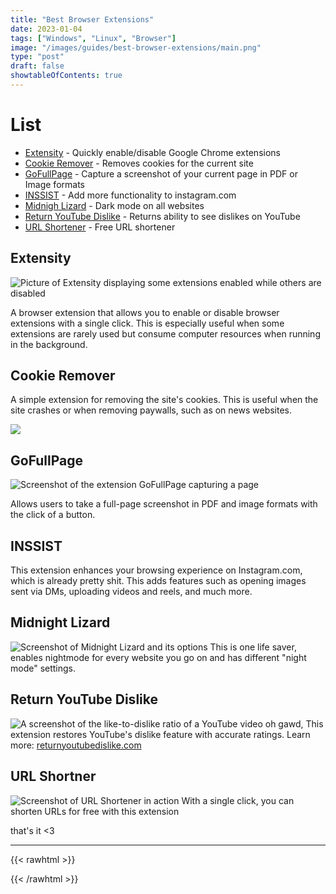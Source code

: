 ```yaml
---
title: "Best Browser Extensions"
date: 2023-01-04
tags: ["Windows", "Linux", "Browser"]
image: "/images/guides/best-browser-extensions/main.png"
type: "post"
draft: false
showtableOfContents: true
---
```


# List
- [Extensity](https://chrome.google.com/webstore/detail/extensity/jjmflmamggggndanpgfnpelongoepncg) - Quickly enable/disable Google Chrome extensions
- [Cookie Remover](https://chrome.google.com/webstore/detail/cookie-remover/kcgpggonjhmeaejebeoeomdlohicfhce) - Removes cookies for the current site
- [GoFullPage](https://chrome.google.com/webstore/detail/gofullpage-full-page-scre/fdpohaocaechififmbbbbbknoalclacl) - Capture a screenshot of your current page in PDF or Image formats
- [INSSIST](https://chrome.google.com/webstore/detail/inssist-web-client-for-in/bcocdbombenodlegijagbhdjbifpiijp) - Add more functionality to instagram.com
- [Midnigh Lizard](https://chrome.google.com/webstore/detail/midnight-lizard/pbnndmlekkboofhnbonilimejonapojg) - Dark mode on all websites
- [Return YouTube Dislike](https://chrome.google.com/webstore/detail/return-youtube-dislike/gebbhagfogifgggkldgodflihgfeippi) - Returns ability to see dislikes on YouTube
- [URL Shortener](https://chrome.google.com/webstore/detail/url-shortener/eaidebojanpehpceonghnmgdofblnlae) - Free URL shortener 

## Extensity 
![Picture of Extensity displaying some extensions enabled while others are disabled](/images/guides/best-browser-extensions/extensity.png)

A browser extension that allows you to enable or disable browser extensions with a single click. This is especially useful when some extensions are rarely used but consume computer resources when running in the background.

## Cookie Remover
A simple extension for removing the site's cookies. This is useful when the site crashes or when removing paywalls, such as on news websites.

![](/images/guides/best-browser-extensions/cookieremover.png)

## GoFullPage
![Screenshot of the extension GoFullPage capturing a page](/images/guides/best-browser-extensions/gofullpage.png)

Allows users to take a full-page screenshot in PDF and image formats with the click of a button.

## INSSIST
This extension enhances your browsing experience on Instagram.com, which is already pretty shit. This adds features such as opening images sent via DMs, uploading videos and reels, and much more.

## Midnight Lizard
![Screenshot of Midnight Lizard and its options](/images/guides/best-browser-extensions/midnight-lizard.png)
This is one life saver, enables nightmode for every website you go on and has different "night mode" settings.

## Return YouTube Dislike 
![A screenshot of the like-to-dislike ratio of a YouTube video](/images/guides/best-browser-extensions/returnyoutubedislike.png)
oh gawd, This extension restores YouTube's dislike feature with accurate ratings. Learn more: [returnyoutubedislike.com](https://returnyoutubedislike.com/)

## URL Shortner
![Screenshot of URL Shortener in action](/images/guides/best-browser-extensions/urlshortner.png)
With a single click, you can shorten URLs for free with this extension

that's it <3

---

{{< rawhtml >}} 
<script src="https://utteranc.es/client.js"
        repo="mansoorbarri/website"
        issue-term="title"
        theme="github-dark"
        crossorigin="anonymous"
        async>
</script>
{{< /rawhtml >}}